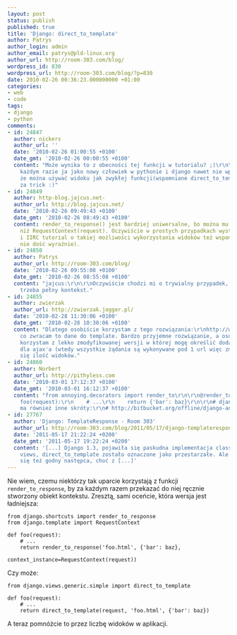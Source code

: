 ```yaml
---
layout: post
status: publish
published: true
title: 'Django: direct_to_template'
author: Patrys
author_login: admin
author_email: patrys@pld-linux.org
author_url: http://room-303.com/blog/
wordpress_id: 830
wordpress_url: http://room-303.com/blog/?p=830
date: 2010-02-26 00:36:23.000000000 +01:00
categories:
- web
- code
tags:
- django
- python
comments:
- id: 24847
  author: nickers
  author_url: ''
  date: '2010-02-26 01:00:55 +0100'
  date_gmt: '2010-02-26 00:00:55 +0100'
  content: "Może wynika to z obecności tej funkcji w tutorialu? ;)\r\n\r\nhttp://docs.djangoproject.com/en/1.1/intro/tutorial03/#intro-tutorial03\r\n\r\nW
    każdym razie ja jako nowy człowiek w pythonie i django nawet nie wpadłem na to,
    że można używać widoku jak zwykłej funkcji(wspomniane direct_to_template). Dziękuję
    za trick :)"
- id: 24849
  author: http-blog.jajcus.net-
  author_url: http://blog.jajcus.net/
  date: '2010-02-26 09:49:43 +0100'
  date_gmt: '2010-02-26 08:49:43 +0100'
  content: render_to_response() jest bardziej uniwersalne, bo można mu podać coś innego
    niż RequestContext(request). Oczywiście w prostych przypadkach wystarcza direct_to_template()
    i IIRC tutorial o takiej możliwości wykorzystania widoków też wspomina (ale pewnie
    nie dość wyraźnie).
- id: 24850
  author: Patrys
  author_url: http://room-303.com/blog/
  date: '2010-02-26 09:55:08 +0100'
  date_gmt: '2010-02-26 08:55:08 +0100'
  content: "jajcus:\r\n\r\nOczywiście chodzi mi o trywialny przypadek, kiedy przekazać
    trzeba pełny kontekst."
- id: 24855
  author: zwierzak
  author_url: http://zwierzak.jogger.pl/
  date: '2010-02-28 11:30:06 +0100'
  date_gmt: '2010-02-28 10:30:06 +0100'
  content: "Dlatego osobiście korzystam z tego rozwiązania:\r\nhttp://www.djangosnippets.org/snippets/596/\r\nJedyne
    co zwracam to dane do template. Bardzo przyjemne rozwiązanie, a osobiście jeszcze
    korzystam z lekko zmodyfikowanej wersji w której mogę określić dodatkowy szablon
    dla ajax'a (wtedy wszystkie żądania są wykonywane pod 1 url więc zmniejsza mi
    się ilość widoków."
- id: 24860
  author: Norbert
  author_url: http://pithyless.com
  date: '2010-03-01 17:12:37 +0100'
  date_gmt: '2010-03-01 16:12:37 +0100'
  content: "from annoying.decorators import render_to\r\n\r\n@render_to('foo.html')\r\ndef
    foo(request):\r\n    # ...\r\n    return {'bar': baz}\r\n\r\n# django-annoying
    ma również inne skróty:\r\n# http://bitbucket.org/offline/django-annoying/"
- id: 27767
  author: 'Django: TemplateResponse - Room 303'
  author_url: http://room-303.com/blog/2011/05/17/django-templateresponse/
  date: '2011-05-17 21:22:24 +0200'
  date_gmt: '2011-05-17 19:22:24 +0200'
  content: '[...] Django 1.3, poja­wiła się paskudna imple­men­ta­cja class-based
    views, direct_to_template zostało ozna­czone jako prze­sta­rzałe. Ale poja­wił
    się też godny następca, choć z [...]'
---
```

<p>Nie wiem, czemu niektórzy tak uparcie korzystają z funkcji <code>render_to_response</code>, by za każdym razem przekazać do niej ręcznie stworzony obiekt kontekstu. Zresztą, sami oceńcie, która wersja jest ładniejsza:</p>

<pre><code class="python">from django.shortcuts import render_to_response
from django.template import RequestContext

def foo(request):
    # ...
    return render_to_response('foo.html', {'bar': baz},
                              context_instance=RequestContext(request))</code></pre>

<p>Czy może:</p>

<pre><code class="python">from django.views.generic.simple import direct_to_template

def foo(request):
    # ...
    return direct_to_template(request, 'foo.html', {'bar': baz})</code></pre>

<p>A teraz pomnóżcie to przez liczbę widoków w aplikacji.</p>
